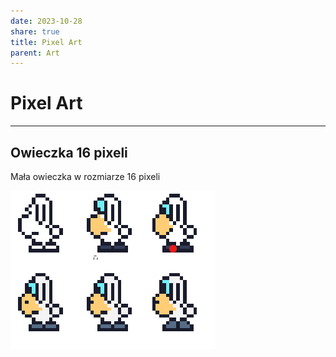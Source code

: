 ```yaml
---
date: 2023-10-28
share: true
title: Pixel Art
parent: Art
---
```

# Pixel Art
---
## Owieczka 16 pixeli

Mała owieczka w rozmiarze 16 pixeli

![128](../WebPage/art/art-assets/Owieczka16x16.png)

